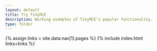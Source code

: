 ```yaml
---
layout: default
title: Try TinyMCE
description: Working examples of TinyMCE's popular functionality.
type: folder
---
```


{% assign links = site.data.nav[1].pages %}
{% include index.html links=links %}
